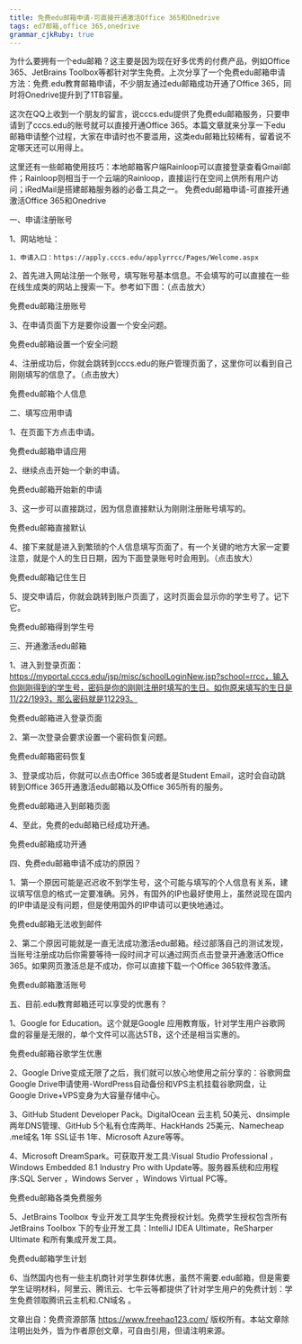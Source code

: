 ```yaml
---
title: 免费edu邮箱申请-可直接开通激活Office 365和Onedrive 
tags: ed7邮箱,office 365,onedrive
grammar_cjkRuby: true
---
```



为什么要拥有一个edu邮箱？这主要是因为现在好多优秀的付费产品，例如Office 365、JetBrains Toolbox等都针对学生免费。上次分享了一个免费edu邮箱申请方法：免费.edu教育邮箱申请，不少朋友通过edu邮箱成功开通了Office 365，同时将Onedrive提升到了1TB容量。

这次在QQ上收到一个朋友的留言，说cccs.edu提供了免费edu邮箱服务，只要申请到了cccs.edu的账号就可以直接开通Office 365。本篇文章就来分享一下edu邮箱申请整个过程，大家在申请时也不要滥用，这类edu邮箱比较稀有，留着说不定哪天还可以用得上。

这里还有一些邮箱使用技巧：本地邮箱客户端Rainloop可以直接登录查看Gmail邮件；Rainloop则相当于一个云端的Rainloop，直接运行在空间上供所有用户访问；iRedMail是搭建邮箱服务器的必备工具之一。
免费edu邮箱申请-可直接开通激活Office 365和Onedrive

一、申请注册账号

1、网站地址：

    1、申请入口：https://apply.cccs.edu/applyrrcc/Pages/Welcome.aspx

2、首先进入网站注册一个账号，填写账号基本信息。不会填写的可以直接在一些在线生成类的网站上搜索一下。参考如下图：（点击放大）

免费edu邮箱注册账号

3、在申请页面下方是要你设置一个安全问题。

免费edu邮箱设置一个安全问题

4、注册成功后，你就会跳转到cccs.edu的账户管理页面了，这里你可以看到自己刚刚填写的信息了。（点击放大）

免费edu邮箱个人信息

二、填写应用申请

1、在页面下方点击申请。

免费edu邮箱申请应用

2、继续点击开始一个新的申请。

免费edu邮箱开始新的申请

3、这一步可以直接跳过，因为信息直接默认为刚刚注册账号填写的。

免费edu邮箱直接默认

4、接下来就是进入到繁琐的个人信息填写页面了，有一个关键的地方大家一定要注意，就是个人的生日日期，因为下面登录账号时会用到。（点击放大）

免费edu邮箱记住生日

5、提交申请后，你就会跳转到账户页面了，这时页面会显示你的学生号了。记下它。

免费edu邮箱得到学生号

三、开通激活edu邮箱

1、进入到登录页面：https://myportal.cccs.edu/jsp/misc/schoolLoginNew.jsp?school=rrcc，输入你刚刚得到的学生号，密码是你的刚刚注册时填写的生日。如你原来填写的生日是11/22/1993，那么密码就是112293。

免费edu邮箱进入登录页面

2、第一次登录会要求设置一个密码恢复问题。

免费edu邮箱密码恢复

3、登录成功后，你就可以点击Office 365或者是Student Email，这时会自动跳转到Office 365开通激活edu邮箱以及Office 365所有的服务。

免费edu邮箱进入到邮箱页面

4、至此，免费的edu邮箱已经成功开通。

免费edu邮箱成功开通

四、免费edu邮箱申请不成功的原因？

1、第一个原因可能是迟迟收不到学生号，这个可能与填写的个人信息有关系，建议填写信息的格式一定要准确。另外，有国外的IP也最好使用上，虽然说现在国内的IP申请是没有问题，但是使用国外的IP申请可以更快地通过。

免费edu邮箱无法收到邮件

2、第二个原因可能就是一直无法成功激活edu邮箱。经过部落自己的测试发现，当账号注册成功后你需要等待一段时间才可以通过网页点击登录开通激活Office 365。如果网页激活总是不成功，你可以直接下载一个Office 365软件激活。

免费edu邮箱激活账号

五、目前.edu教育邮箱还可以享受的优惠有？

1、Google for Education。这个就是Google 应用教育版，针对学生用户谷歌网盘的容量是无限的，单个文件可以高达5TB，这个还是相当实惠的。

免费edu邮箱谷歌学生优惠

2、Google Drive变成无限了之后，我们就可以放心地使用之前分享的：谷歌网盘Google Drive申请使用-WordPress自动备份和VPS主机挂载谷歌网盘，让Google Drive+VPS变身为大容量存储中心。

3、GitHub Student Developer Pack。DigitalOcean 云主机 50美元、dnsimple 两年DNS管理、GitHub 5个私有仓库两年、HackHands 25美元、Namecheap .me域名 1年 SSL证书 1年、Microsoft Azure等等。

4、Microsoft DreamSpark。可获取开发工具:Visual Studio Professional ，Windows Embedded 8.1 Industry Pro with Update等。服务器系统和应用程序:SQL Server ，Windows Server ，Windows Virtual PC等。

免费edu邮箱各类免费服务

5、JetBrains Toolbox 专业开发工具学生免费授权计划。免费学生授权包含所有 JetBrains Toolbox 下的专业开发工具：IntelliJ IDEA Ultimate，ReSharper Ultimate 和所有集成开发工具。

免费edu邮箱学生计划

6、当然国内也有一些主机商针对学生群体优惠，虽然不需要.edu邮箱，但是需要学生证明材料，阿里云、腾讯云、七牛云等都提供了针对学生用户的免费计划：学生免费领取腾讯云主机和.CN域名 。

文章出自：免费资源部落 https://www.freehao123.com/ 版权所有。本站文章除注明出处外，皆为作者原创文章，可自由引用，但请注明来源。
